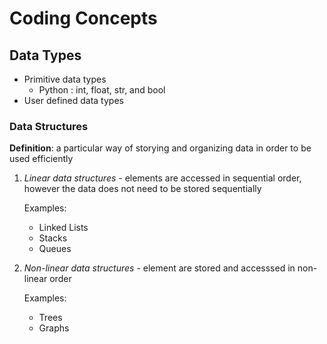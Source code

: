 # Coding Concepts 

## Data Types

- Primitive data types 
    - Python : int, float, str, and bool
- User defined data types

### Data Structures

**Definition**: a particular way of storying and organizing data in order to be used efficiently

1) *Linear data structures* - elements are accessed in sequential order, however the data does not need to be stored sequentially

    Examples:

    - Linked Lists
    - Stacks
    - Queues

2) *Non-linear data structures* - element are stored and accesssed in non-linear order

    Examples:

    - Trees
    - Graphs

